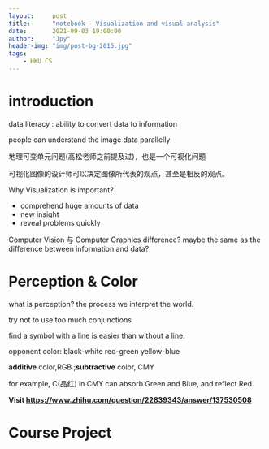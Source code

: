 ```yaml
---
layout:     post
title:      "notebook - Visualization and visual analysis"
date:       2021-09-03 19:00:00
author:     "Jpy"
header-img: "img/post-bg-2015.jpg"
tags:
    - HKU CS
---
```


# introduction

data literacy : ability to convert data to information

people can understand the image data parallelly

地理可变单元问题(高松老师之前提及过)，也是一个可视化问题

可视化图像的设计师可以决定图像所代表的观点，甚至是相反的观点。

Why Visualization is important?

* comprehend huge amounts of data
* new insight
* reveal problems quickly

Computer Vision 与 Computer Graphics difference? maybe the same as the difference between information and data?

# Perception & Color

what is perception? the process we interpret the world.

try not to use too much conjunctions

find a symbol with a line is easier than without a line.

opponent color: black-white red-green yellow-blue

**additive** color,RGB ;**subtractive** color, CMY

for example, C(品红) in CMY can absorb Green and Blue, and reflect Red. 

**Visit https://www.zhihu.com/question/22839343/answer/137530508**

# Course Project

